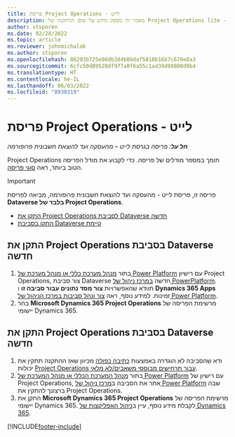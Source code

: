 ```yaml
---
title: פריסת Project Operations - לייט
description: מאמר זה מספק מידע על אופן ההתקנה של Project Operations lite - מהעסקה ועד הפקת חשבונית פרופורמה.
author: stsporen
ms.date: 02/28/2022
ms.topic: article
ms.reviewer: johnmichalak
ms.author: stsporen
ms.openlocfilehash: 86293b725e86db3d4b8bdaf5810b16b7c670e8a3
ms.sourcegitcommit: 6cfc50d89528df977a8f6a55c1ad39d99800d9b4
ms.translationtype: HT
ms.contentlocale: he-IL
ms.lasthandoff: 06/03/2022
ms.locfileid: "8930319"
---
```

# <a name="deploy-project-operations---lite"></a>פריסת Project Operations - לייט

_**חל על**: פריסה בגרסת לייט – מהעסקה ועד להוצאת חשבונית פרופורמה_



Project Operations תומך במספר מודלים של פריסה. כדי לקבוע את מודל הפריסה הטוב ביותר, ראה [סוגי פריסה](determine-deployment-type.md).


> [!IMPORTANT]
> פריסה זו, פריסת לייט - מהעסקה ועד להוצאת חשבונית פרופורמה, מביאה לפריסת **Dataverse בלבד של Project Operations**.

- [התקן את Project Operations לסביבת Dataverse חדשה](#new)
- [התקן בסביבת Dataverse קיימת](#existing)



## <a name="install-project-operations-to-a-new-dataverse-environment"></a><a name="new"></a>התקן את Project Operations בסביבת Dataverse חדשה

1. בתור [מנהל מערכת כללי או מנהל מערכת של Power Platform](/power-platform/admin/global-service-administrators-can-administer-without-license) עם רישיון Project Operations, צור סביבת Dataverse חדשה [במרכז ניהול של PowerPlatform](https://admin.powerplatform.com). תוודא שהאפשרויות **צור מסד נתונים עבור סביבה זו** ו **Dynamics 365 Apps** זמינות. למידע נוסף, ראה [צור ונהל סביבות במרכז הניהול של Power Platform](/power-platform/admin/create-environment#create-an-environment-in-the-power-platform-admin-center).
2. בחר **Microsoft Dynamics 365 Project Operations** מרשימת הפריסה של יישומי Dynamics 365.


## <a name="install-project-operations-to-an-existing-dataverse-environment"></a><a name="existing"></a>התקן את Project Operations בסביבת Dataverse חדשה
1. ודא שהסביבה לא הוגדרה באמצעות [כתיבה כפולה](/dynamics365/fin-ops-core/dev-itpro/data-entities/dual-write/dual-write-overview) מכיוון שאז ההתקנה תתקין את יכולות [Project Operations עבור תרחישים מבוססי משאבים/לא מלאי](project-operations-integrated-deployment-overview.md).
2. בתור [מנהל המערכת הכללי או מנהל המערכת של Power Platform](/power-platform/admin/global-service-administrators-can-administer-without-license) עם רישיון של Project Operations, אתר את הסביבה ב[מרכז ניהול של Power Platform](https://admin.powerplatform.com) שבה ברצונך להתקין את Project Operations.
3. התקן את **Microsoft Dynamics 365 Project Operations** מרשימת הפריסה של יישומי Dynamics 365. לקבלת מידע נוסף, עיין ב[ניהול האפליקצות של Dynamics 365](/power-platform/admin/manage-apps).




[!INCLUDE[footer-include](../includes/footer-banner.md)]
